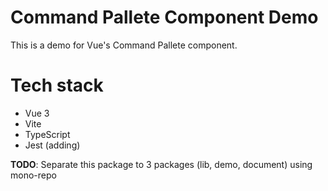 # Command Pallete Component Demo

This is a demo for Vue's Command Pallete component. 

# Tech stack
- Vue 3
- Vite
- TypeScript
- Jest (adding)


**TODO**: Separate this package to 3 packages (lib, demo, document) using mono-repo